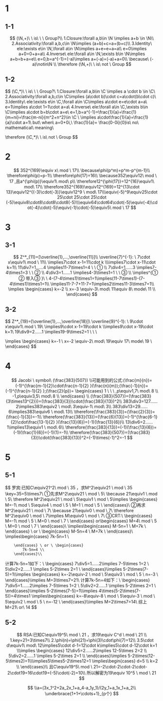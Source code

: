 # 1

## 1-1

$$
(\N,+)\ \ is\ \ \ Group?\\
1.Closure:\forall a,b\in \N \implies a+b \in \N\\
2.Associativity:\forall a,b,c\in \N\implies (a+b)+c=a+(b+c)\\
3.Identity\ ele:\exists e\in \N,\forall a\in \N\implies a+e=e+a=a\\
e=0\implies a+0=0+a=a\\
4.Inverse\ ele:\forall a\in \N,\exists b\in \N\implies a+b=b+a=e\\
e=0,b=a^{-1}=(-a)\implies a+(-a)=(-a)+a=0\\
\because\ (-a)\notin\N \\
\therefore (\N,+)\ \ is\ not \ Group
$$

## 1-2

$$
(\C,*)\ \ is\ \ \ Group?\\
1.Closure:\forall a,b\in \C \implies a \cdot b \in \C\\
2.Associativity:\forall a,b,c\in \C\implies (a\cdot b)\cdot c=a\cdot(b\cdot c)\\
3.Identity\ ele:\exists e\in \C,\forall a\in \C\implies a\cdot e=e\cdot a=a\\
e=1\implies a\cdot 1=1\cdot a=a\\
4.Inverse\ ele:\forall a\in \C,\exists b\in \C\implies a\cdot b=b\cdot a=e\\
e=1,b=a^{-1}=\frac{1}{a}=\frac{1}{m+ni}=\frac{m-ni}{m^2+n^2}\in \C \\ \implies a\cdot\frac{1}{a}=\frac{1}{a}\cdot a=1\\
but\ when\ a=0+0i,\ \frac{1}{a}= \frac{0-0i}{0}is\ no\ mathematical\ meaning\\

\therefore (\C,*)\ \ is\ not \ Group
$$

# 2

$$
352^{169}\equiv x\ mod \ 17\\
\because\phi(p^m)=p^m-p^{m-1}\\
\therefore\phi(p)=p-1\\
\therefore\phi(17)=16\\
\because352\equiv12\ mod \ 17 ,且a^{\phi(p)}\equiv1\ mod\ p\\
\therefore12^{\phi(17)}=12^{16}\equiv1\ mod\ 17\\
\therefore352^{169}\equiv12^{169}=12^{13\cdot 13}\equiv12^{(-3)\cdot(-3)}\equiv12^9 \ mod\ 17\\\equiv(-5)^9\equiv25\cdot 25\cdot 25\cdot 25\cdot (-5)\equiv8\cdot8\cdot8\cdot8(-5)\\\equiv64\cdot64\cdot(-5)\equiv(-4)\cdot(-4)\cdot(-5)\equiv(-1)\cdot(-5)\equiv5\ mod \ 17
$$

# 3

## 3-1

$$
Z^*_{11}=[\overline{1},...,\overline{11}]\\
\overline{7}^{-1}: \ 7\cdot x\equiv1\ mod \ 11\\
\implies7\cdot x-1=11\cdot k
\\\implies7\cdot x-11\cdot k=1\\
11\div7=1……4  \implies11-7\times1=4 \ \   ①     \\
7\div4=1……3  \implies7-4\times1=3   \ \    ②   \\
4\div3=1……1     \implies4-3\times1=1 \ \  ③   \\
\implies^{① ② 带入③ }\ \ 4-(7-4\times1)\times1=1\implies(11-7\times1)-(7-4\times1)\times1=1\\
\implies11-7-7+11-7=1\implies2\times11-3\times7=1\\
\implies        \begin{cases}
            k=-2   \\
            x=-3 \equiv-3\ mod\ 11\equiv 8\ mode\ 11 \\
        \end{cases}
$$

## 3-2

$$
Z^*_{19}=[\overline{1},...,\overline{18}]\\
\overline{9}^{-1}: \ 9\cdot x\equiv1\ mod \ 19\\
\implies9\cdot x-1=19\cdot k
\\\implies9\cdot x-19\cdot k=1\\
19\div9=2……1  \implies19-9\times2=1 \ \        \\


\implies        \begin{cases}
            k=-1   \\
            x=-2 \equiv-2\ mod\ 19\equiv 17\ mode\ 19 \\
        \end{cases}
$$

# 4

$$
Jacobi \ symbol\ (\frac{383}{507})
\\可能用到的公式:(\frac{m}{n})=(-1)^{\frac{m-1}{2}\cdot\frac{n-1}{2} }(\frac{n}{m});(\frac{-1}{n})=(-1)^{\frac{n-1}{2} };(\frac{2}{p})= \begin{cases}
            1 \ \ \  ,p\equiv1,7\ mod\ 8  \\
            -1,p\equiv3,5\ mod\ 8  \\
        \end{cases}
 \\
 (\frac{383}{507})=(\frac{383}{3\times13^{2}})=(\frac{383}{3})\cdot(\frac{383}{13})^2\\
 383\div3=127……2\implies383\equiv2 \ mod\ 3\equiv-1\ mod\ 3\\
  383\div13=29……6\implies383\equiv6 \ mod\ 13\\
  \therefore(\frac{383}{3})=(\frac{2}{3})=(\frac{-1}{3})=-1\\
   \therefore(\frac{383}{13})=(\frac{6}{13})=(-1)^{\frac{6-1}{2}\cdot\frac{13-1}{2} }(\frac{13}{6})=(-1)(\frac{13}{6})\\
   13\div6=2……1\implies13\equiv1 \ mod\ 6\\
   \therefore(\frac{383}{13})=(-1)(\frac{13}{6})=(-1)(\frac{1}{6})=(-1)(1)=-1\\
   \therefore(\frac{383}{507})=(\frac{383}{3})\cdot(\frac{383}{13})^2=(-1)\times(-1)^2=-1
$$

# 5

## 5-1

$$
罗宾:已知C\equiv21^2\ mod \ 35 ，求M^2\equiv21 \ mod \ 35
\\key=35=5\times7\\
①先求M^2\equiv21 \ mod \ 5\\
\because 21\equiv1 \ mod \ 5\\
\therefore M^2\equiv21 \ mod \ 5\equiv1 \ mod \ 5\implies        \begin{cases}
            M=-1\ mod \ 5\equiv4 \ mod \ 5  \\
            M=1 \ mod \ 5 \\
        \end{cases}\\
②再求M^2\equiv21 \ mod \ 7\\
\because 21\equiv0 \ mod \ 7\\
\therefore M^2\equiv0 \ mod \ 7\implies M\equiv0 \ mod \ 7\\
③CRT:\\
\begin{cases}
            M=-1\ mod \ 5 \\
            M=0 \ mod \ 7 \\
        \end{cases} or\begin{cases}
            M=4\ mod \ 5 \\
            M=0 \ mod \ 7 \\
        \end{cases}\\
        \implies\begin{cases}
            M-5n=1 \\
            M=7k \\
        \end{cases} \ or \ \begin{cases}
            M-5n=4 \\
            M=7k \\
        \end{cases}\\
                \implies\begin{cases}
            7k-5n=1 \\
            
        \end{cases} \ or \ \begin{cases}
			7k-5n=4 \\
        \end{cases}\\
 
 计算7k-5n=1如下：\\
 \begin{cases}
			 7\div5=1……2\implies 7-5\times 1=2 \\
			 5\div2=2……1 \implies 5-2\times 2=1 \\
        \end{cases}\implies 5-2\times(7-5)=1\\\implies \begin{cases}
            k=-2\equiv-2 \ mod \ 5\equiv3 \ mod \ 5 \\
            n=-3 \\
        \end{cases}\implies M=3\times7=21\\
  计算7k-5n=4如下：\\
 \begin{cases}
			 7\div5=1……2\implies 7-5\times 1=2 \\
			 5\div2=2……1 \implies 5-2\times 2=1 \\
        \end{cases}\implies 5-2\times(7-5)=1\\\implies 4\times(5-2\times(7-5))=4\times1
        \implies\begin{cases}
            k=-8\equiv-8 \ mod \ 5\equiv-3 \ mod \ 5\equiv2 \ mod \ 5 \\
            n=-12 \\
        \end{cases}\\\implies M=2\times7=14\\
   综上M=21\ or\ 14
$$

## 5-2

$$
RSA:已知C\equiv19^5\ mod \ 21 ，求19\equiv C^d \ mod \ 21
        \\
        1.key=21=3\times7\\
        2.\phi(n)=\phi(21)=\phi(3)\cdot\phi(7)=12\\
        3.5\cdot d\equiv1\ mod\ 12\implies5\cdot d-1=12\cdot k\implies5\cdot d-12\cdot k=1
        \\\implies \begin{cases}
			 12\div5=2……2\implies 12-5\times 2=2 \\
			 5\div2=2……1 \implies 5-2\times 2=1 \\
        \end{cases}\implies 5-2\times(12-5\times2)=1\\\implies5\times5-2\times12=1
        \implies\begin{cases}
			d=5 \\
			k=2 \\
        \end{cases}\\
        且C\equiv19^5\ mod \ 21=-2\cdot-2\cdot-2\cdot-2\cdot19=16\cdot19=(-5)\cdot(-2)=10\\
        所以解密为19\equiv 10^5 \ mod \ 21 
$$


$$
\\a=(3x_1^2+2a_2x_1+a_4-a_1y_1)/(2y_1+a_1x_1+a_2\\
\underbrace{1+1+\cdots+1}_{p个}
$$


